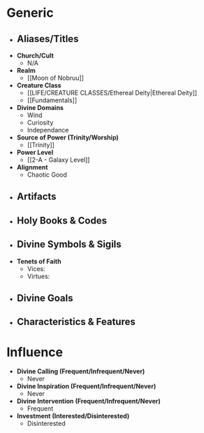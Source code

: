 # Generic
- **Aliases/Titles**
	- 
- **Church/Cult**
	- N/A
- **Realm**
	- [[Moon of Nobruu]]
- **Creature Class**
	- [[LIFE/CREATURE CLASSES/Ethereal Deity|Ethereal Deity]]
	- [[Fundamentals]]
- **Divine Domains**
	- Wind
	- Curiosity
	- Independance
- **Source of Power (Trinity/Worship)**
	- [[Trinity]]
- **Power Level**
	- [[2-A - Galaxy Level]]
- **Alignment**
	- Chaotic Good
- **Artifacts**
	- 
- **Holy Books & Codes**
	- 
- **Divine Symbols & Sigils**
	- 
- **Tenets of Faith**
	- Vices: 
	- Virtues: 
- **Divine Goals**
	- 
- **Characteristics & Features**
	- 
# Influence
- **Divine Calling (Frequent/Infrequent/Never)**
	- Never
- **Divine Inspiration (Frequent/Infrequent/Never)**
	- Never
- **Divine Intervention (Frequent/Infrequent/Never)**
	- Frequent
- **Investment (Interested/Disinterested)**
	- Disinterested